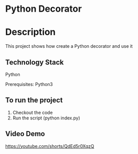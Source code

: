 # Python Decorator

# Description
This project shows how create a Python decorator and use it

## Technology Stack
Python <br />

Prerequisites: Python3

## To run the project
1. Checkout the code
2. Run the script (python index.py)

## Video Demo
https://youtube.com/shorts/QdEd5r0XqzQ
